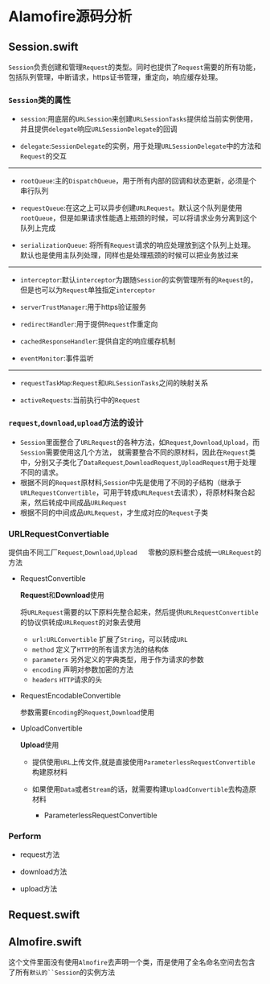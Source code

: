 # Alamofire源码分析


## Session.swift

`Session`负责创建和管理`Request`的类型。同时也提供了`Request`需要的所有功能，包括队列管理，中断请求，https证书管理，重定向，响应缓存处理。  
  
  
###  `Session`类的属性  
  
- `session`:用底层的`URLSession`来创建`URLSessionTasks`提供给当前实例使用，并且提供`delegate`响应`URLSessionDelegate`的回调  
  
- `delegate`:`SessionDelegate`的实例，用于处理`URLSessionDelegate`中的方法和`Request`的交互  
  
----  
  
- `rootQueue`:主的`DispatchQueue`，用于所有内部的回调和状态更新，必须是个串行队列  
  
- `requestQueue`:在这之上可以异步创建`URLRequest`。默认这个队列是使用`rootQueue`，但是如果请求性能遇上瓶颈的时候，可以将请求业务分离到这个队列上完成  
  
- `serializationQueue`: 将所有`Request`请求的响应处理放到这个队列上处理。默认也是使用主队列处理，同样也是处理瓶颈的时候可以把业务放过来  
  
----  
  
- `interceptor`:默认`interceptor`为跟随`Session`的实例管理所有的`Request`的，但是也可以为`Request`单独指定`interceptor`  
  
- `serverTrustManager`:用于https验证服务  
  
- `redirectHandler`:用于提供`Request`作重定向  
  
- `cachedResponseHandler`:提供自定的响应缓存机制  
  
- `eventMonitor`:事件监听  
  
----  
  
- `requestTaskMap`:`Request`和`URLSessionTasks`之间的映射关系  
  
- `activeRequests`:当前执行中的`Request`  
  
  
### `request`,`download`,`upload`方法的设计  
  
- `Session`里面整合了`URLRequest`的各种方法，如`Request`,`Download`,`Upload`，而`Session`需要使用这几个方法， 就需要整合不同的原材料，因此在`Request`类中，分别又子类化了`DataRequest`,`DownloadRequest`,`UploadRequest`用于处理不同的请求。  
- 根据不同的`Request`原材料,`Session`中先是使用了不同的子结构（继承于`URLRequestConvertible`，可用于转成`URLRequest`去请求），将原材料聚合起来，然后转成中间成品`URLRequest`  
- 根据不同的中间成品`URLRequest`，才生成对应的`Request`子类

### URLRequestConvertiable

提供由不同工厂`Request`,`Download`,`Upload  
`零散的原料整合成统一`URLRequest`的方法

- RequestConvertible
     
  **Request**和**Download**使用  
    
  将`URLRequest`需要的以下原料先整合起来，然后提供`URLRequestConvertible`的协议供转成`URLRequest`的对象去使用  
  - `url:URLConvertible` 扩展了`String`，可以转成`URL`  
  - `method` 定义了`HTTP`的所有请求方法的结构体  
  - `parameters`  另外定义的字典类型，用于作为请求的参数  
  - `encoding` 声明对参数加密的方法  
  - `headers`  `HTTP`请求的头

- RequestEncodableConvertible 
     
  参数需要`Encoding`的`Request`,`Download`使用

- UploadConvertible
     
  **Upload**使用  
  - 提供使用`URL`上传文件,就是直接使用`ParameterlessRequestConvertible`构建原材料  
  - 如果使用`Data`或者`Stream`的话，就需要构建`UploadConvertible`去构造原材料

	- ParameterlessRequestConvertible

### Perform

- request方法

- download方法

- upload方法

## Request.swift

## Almofire.swift

这个文件里面没有使用`Almofire`去声明一个类，而是使用了全名命名空间去包含了所有`默认的``Session`的实例方法

